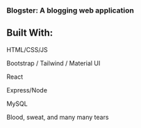 ### Blogster: A blogging web application

## Built With:
HTML/CSS/JS

Bootstrap / Tailwind / Material UI

React

Express/Node

MySQL

Blood, sweat, and many many tears





